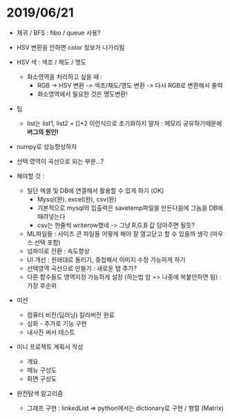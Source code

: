 # 2019/06/21

- 재귀 / BFS : fibo / queue 사용?
- HSV 변환을 안하면 color 정보가 나가리됨
- HSV 색 : 색조 / 채도 / 명도
  - 화소영역을 처리하고 싶을 때 :
    - RGB -> HSV 변환 -> 색조/채도/명도 변환 -> 다시 RGB로 변환해서 줄력
    - 화소영역에서 필요한 것은 명도변환!
- 팁
  - list는 list1, list2 = []*2 이런식으로 초기화하지 말자 : 메모리 공유하기때문에 **버그의 원인!**

- numpy로 성능향상하자

- 선택 영역이 곡선으로 되는 부분...?



- 해야할 것 : 
  - 일단 엑셀 및 DB에 연결해서 활용할 수 있게 하기 (OK)
    - Mysql(완), excel(완), csv(완)
    - 기본적으로 mysql의 입출력은 savetemp파일을 만든다음에 그놈을 DB에 때려넣는다
    - csv는 한줄씩 writerow했네 -> 그냥 R,G,B 값 담아주면 될듯?
  - ML파일들 : 사이즈 큰 파일들 어떻게 해야 잘 열고닫고 할 수 있을까 생각 (마우스 선택 포함)
  - 넘파이로 전환 : 속도향상
  - UI 개선 : 원래대로 돌리기, 중첩해서 이미지 수정 가능하게 하기
  - 선택영역 곡선으로 만들기 : 새로운 탭 추가?
  - 다른 함수들도 영역지정 가능하게 설정 (하는법 암 => 나중에 복붙만하면 됨) : 가장 후순위



- 미션
  -  컴퓨터 비전(딥러닝) 칼라버전 완료
  - 심화 - 추가로 기능 구현
  - 내사진 써서 테스트



- 미니 프로젝트 계획서 작성
  - 개요
  - 메뉴 구성도
  - 화면 구성도



- 완전탐색 알고리즘
  - 그래프 구현 : linkedList => python에서는 dictionary로 구현 / 행렬 (Matrix)